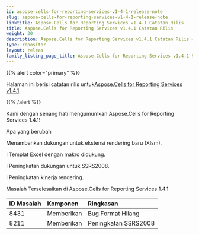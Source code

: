 ```yaml
---
id: aspose-cells-for-reporting-services-v1-4-1-release-note
slug: aspose-cells-for-reporting-services-v1-4-1-release-note
linktitle: Aspose.Cells for Reporting Services v1.4.1 Catatan Rilis
title: Aspose.Cells for Reporting Services v1.4.1 Catatan Rilis
weight: 30
description: Aspose.Cells for Reporting Services v1.4.1 Catatan Rilis – pembaruan dan perbaikan terkini
type: repositor
layout: releas
family_listing_page_title: Aspose.Cells for Reporting Services v1.4.1 Release Note
---
```

{{% alert color="primary" %}} 

 Halaman ini berisi catatan rilis untuk[Aspose.Cells for Reporting Services v1.4.1](https://releases.aspose.com/cells/reportingservices/new-releases/aspose.cells-for-reporting-services-v1.4.1/)

{{% /alert %}} 

 Kami dengan senang hati mengumumkan Aspose.Cells for Reporting Services 1.4.1!

 Apa yang berubah



 Menambahkan dukungan untuk ekstensi rendering baru (Xlsm).

 l Templat Excel dengan makro didukung.

 l Peningkatan dukungan untuk SSRS2008.

 l Peningkatan kinerja rendering.



 Masalah Terselesaikan di Aspose.Cells for Reporting Services 1.4.1

|**ID Masalah** |**Komponen** |**Ringkasan** |
| :- | :- | :- |
|8431 | Memberikan| Bug Format Hilang|
|8211 | Memberikan| Peningkatan SSRS2008|

